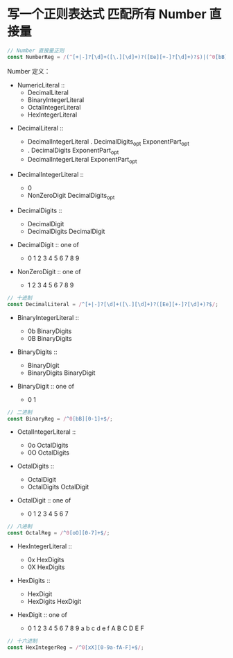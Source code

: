 # 写一个正则表达式 匹配所有 Number 直接量

```javascript
// Number 直接量正则
const NumberReg = /(^[+|-]?[\d]+([\.][\d]+)?([Ee][+-]?[\d]+)?$)|(^0[bB][0-1]+$)|(^0[xX][0-9a-fA-F]+$)/;
```

Number 定义：

- NumericLiteral ::
  - DecimalLiteral
  - BinaryIntegerLiteral
  - OctalIntegerLiteral
  - HexIntegerLiteral

<span id="refer-anchor-decimal"></span>

- DecimalLiteral ::

  - DecimalIntegerLiteral . DecimalDigits<sub>opt</sub> ExponentPart<sub>opt</sub>
  - . DecimalDigits ExponentPart<sub>opt</sub>
  - DecimalIntegerLiteral ExponentPart<sub>opt</sub>

- DecimalIntegerLiteral ::

  - 0
  - NonZeroDigit DecimalDigits<sub>opt</sub>

- DecimalDigits ::

  - DecimalDigit
  - DecimalDigits DecimalDigit

- DecimalDigit :: one of

  - 0 1 2 3 4 5 6 7 8 9

- NonZeroDigit :: one of

  - 1 2 3 4 5 6 7 8 9

```javascript
// 十进制
const DecimalLiteral = /^[+|-]?[\d]+([\.][\d]+)?([Ee][+-]?[\d]+)?$/;
```

- BinaryIntegerLiteral ::

  - 0b BinaryDigits
  - 0B BinaryDigits

- BinaryDigits ::

  - BinaryDigit
  - BinaryDigits BinaryDigit

- BinaryDigit :: one of

  - 0 1

```javascript
// 二进制
const BinaryReg = /^0[bB][0-1]+$/;
```

- OctalIntegerLiteral ::

  - 0o OctalDigits
  - 0O OctalDigits

- OctalDigits ::

  - OctalDigit
  - OctalDigits OctalDigit

- OctalDigit :: one of

  - 0 1 2 3 4 5 6 7

```javascript
// 八进制
const OctalReg = /^0[oO][0-7]+$/;
```

- HexIntegerLiteral ::

  - 0x HexDigits
  - 0X HexDigits

- HexDigits ::

  - HexDigit
  - HexDigits HexDigit

- HexDigit :: one of
  - 0 1 2 3 4 5 6 7 8 9 a b c d e f A B C D E F

```javascript
// 十六进制
const HexIntegerReg = /^0[xX][0-9a-fA-F]+$/;
```
